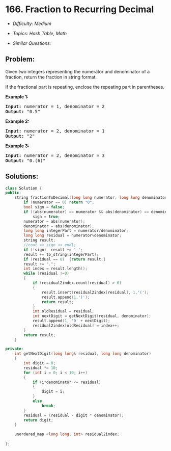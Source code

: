 # 166. Fraction to Recurring Decimal

* *Difficulty: Medium*

* *Topics: Hash Table, Math*

* *Similar Questions:*

## Problem:

<p>Given two integers representing the numerator and denominator of a fraction, return the fraction in string format.</p>

<p>If the fractional part is repeating, enclose the repeating part in parentheses.</p>

<p><strong>Example 1:</strong></p>

<pre>
<strong>Input:</strong> numerator = 1, denominator = 2
<strong>Output:</strong> &quot;0.5&quot;
</pre>

<p><strong>Example 2:</strong></p>

<pre>
<strong>Input:</strong> numerator = 2, denominator = 1
<strong>Output:</strong> &quot;2&quot;</pre>

<p><strong>Example 3:</strong></p>

<pre>
<strong>Input:</strong> numerator = 2, denominator = 3
<strong>Output: </strong>&quot;0.(6)&quot;
</pre>

## Solutions:

```c++
class Solution {
public:
    string fractionToDecimal(long long numerator, long long denominator) {
        if (numerator == 0) return "0";
        bool sign = false;
        if ((abs(numerator) == numerator && abs(denominator) == denominator) || (abs(numerator) != numerator && abs(denominator) != denominator))
            sign = true;
        numerator = abs(numerator);
        denominator = abs(denominator);
        long long integerPart = numerator/denominator;
        long long residual = numerator%denominator;
        string result;
        //cout << sign << endl;
        if (!sign)  result += '-';
        result += to_string(integerPart);
        if (residual == 0)  {return result;}
        result += ".";
        int index = result.length();
        while (residual !=0)
        {
            if (residual2index.count(residual) > 0)
            {
                result.insert(residual2index[residual], 1,'(');
                result.append(1,')');
                return result;
            }
            int oldResidual = residual;
            int nextDigit = getNextDigit(residual, denominator);
            result.append(1, '0' + nextDigit);
            residual2index[oldResidual] = index++;
        }
        return result;
    }

private:
    int getNextDigit(long long& residual, long long denominator)
    {
        int digit = 0;
        residual *= 10;
        for (int i = 0; i < 10; i++)
        {
            if (i*denominator <= residual)
            {
                digit = i;
            }
            else
                break;
        }
        residual = (residual - digit * denominator);
        return digit;
    }
    
    unordered_map <long long, int> residual2index;
    
};
```
